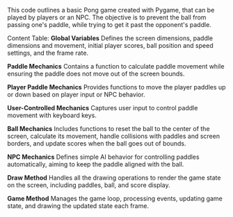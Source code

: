 This code outlines a basic Pong game created with Pygame, that can be played by players or an NPC. The objective is to prevent the ball from passing one's paddle, while trying to get it past the opponent's paddle.

Content Table:
**Global Variables**
Defines the screen dimensions, paddle dimensions and movement, initial player scores, ball position and speed settings, and the frame rate.

**Paddle Mechanics**
Contains a function to calculate paddle movement while ensuring the paddle does not move out of the screen bounds.

**Player Paddle Mechanics**
Provides functions to move the player paddles up or down based on player input or NPC behavior.

**User-Controlled Mechanics**
Captures user input to control paddle movement with keyboard keys.

**Ball Mechanics**
Includes functions to reset the ball to the center of the screen, calculate its movement, handle collisions with paddles and screen borders, and update scores when the ball goes out of bounds.

**NPC Mechanics**
Defines simple AI behavior for controlling paddles automatically, aiming to keep the paddle aligned with the ball.

**Draw Method**
Handles all the drawing operations to render the game state on the screen, including paddles, ball, and score display.

**Game Method**
Manages the game loop, processing events, updating game state, and drawing the updated state each frame.
